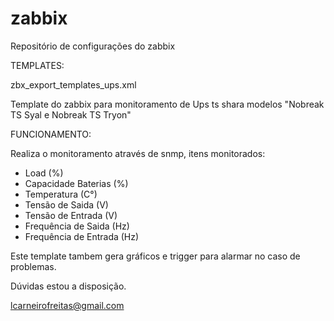 zabbix
=====

Repositório de configurações do zabbix


TEMPLATES:

zbx_export_templates_ups.xml

Template do zabbix para monitoramento de Ups ts shara modelos "Nobreak TS Syal e Nobreak TS Tryon"

FUNCIONAMENTO:

Realiza o monitoramento através de snmp, itens monitorados:

- Load (%)
- Capacidade Baterias (%)
- Temperatura (C°)
- Tensão de Saida (V)
- Tensão de Entrada (V)
- Frequência de Saida (Hz)
- Frequência de Entrada (Hz)

Este template tambem gera gráficos e trigger para alarmar no caso de problemas.

Dúvidas estou a disposição.

lcarneirofreitas@gmail.com

